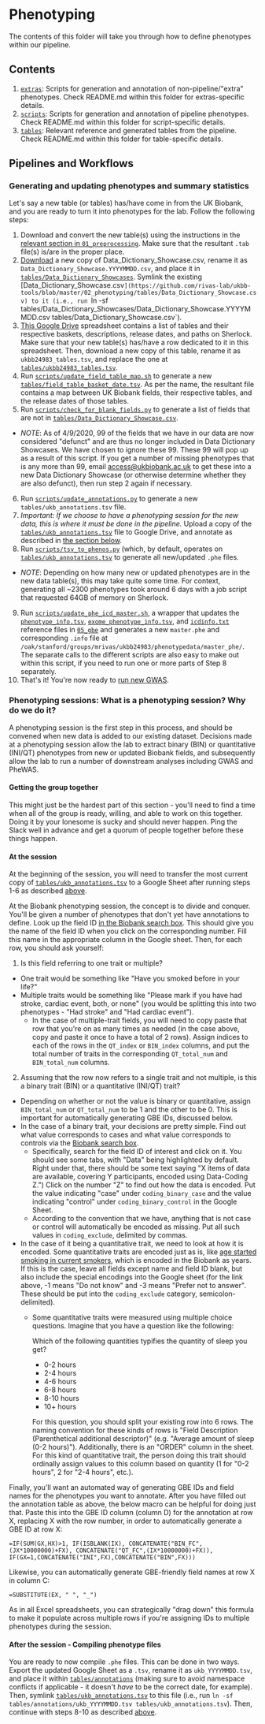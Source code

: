 # Phenotyping

The contents of this folder will take you through how to define phenotypes within our pipeline.

## Contents
1. [`extras`](https://github.com/rivas-lab/ukbb-tools/blob/master/02_phenotyping/extras): Scripts for generation and annotation of non-pipeline/"extra" phenotypes. Check README.md within this folder for extras-specific details. 
2. [`scripts`](https://github.com/rivas-lab/ukbb-tools/blob/master/02_phenotyping/scripts): Scripts for generation and annotation of pipeline phenotypes. Check README.md within this folder for script-specific details. 
3. [`tables`](https://github.com/rivas-lab/ukbb-tools/blob/master/02_phenotyping/tables): Relevant reference and generated tables from the pipeline. Check README.md  within this folder for table-specific details. 

## Pipelines and Workflows

### Generating and updating phenotypes and summary statistics

Let's say a new table (or tables) has/have come in from the UK Biobank, and you are ready to turn it into phenotypes for the lab. Follow the following steps:

1. Download and convert the new table(s) using the instructions in the [relevant section in `01_preprocessing`](https://github.com/rivas-lab/ukbb-tools/blob/master/01_preprocessing#unpackingdecryptingconverting-the-data). Make sure that the resultant `.tab` file(s) is/are in the proper place.
2. [Download](http://biobank.ctsu.ox.ac.uk/~bbdatan/Data_Dictionary_Showcase.csv) a new copy of Data_Dictionary_Showcase.csv, rename it as `Data_Dictionary_Showcase.YYYYMMDD.csv`, and place it in [`tables/Data_Dictionary_Showcases`](https://github.com/rivas-lab/ukbb-tools/tree/master/02_phenotyping/tables/Data_Dictionary_Showcases). Symlink the existing [Data_Dictionary_Showcase.csv`](https://github.com/rivas-lab/ukbb-tools/blob/master/02_phenotyping/tables/Data_Dictionary_Showcase.csv) to it (i.e., run `ln -sf tables/Data_Dictionary_Showcases/Data_Dictionary_Showcase.YYYYMMDD.csv tables/Data_Dictionary_Showcase.csv`).
3. [This Google Drive](http://bit.ly/UKB24983_tables) spreadsheet contains a list of tables and their respective baskets, descriptions, release dates, and paths on Sherlock. Make sure that your new table(s) has/have a row dedicated to it in this spreadsheet. Then, download a new copy of this table, rename it as `ukbb24983_tables.tsv`, and replace the one at [`tables/ukbb24983_tables.tsv`](https://github.com/rivas-lab/ukbb-tools/tree/master/02_phenotyping/tables/ukbb24983_tables.tsv).
4. Run [`scripts/update_field_table_map.sh`](https://github.com/rivas-lab/ukbb-tools/blob/master/02_phenotyping/scripts/update_field_table_map.sh) to generate a new [`tables/field_table_basket_date.tsv`](https://github.com/rivas-lab/ukbb-tools/blob/master/02_phenotyping/tables/field_table_basket_date.tsv). As per the name, the resultant file contains a map between UK Biobank fields, their respective tables, and the release dates of those tables.
5. Run [`scripts/check_for_blank_fields.py`](https://github.com/rivas-lab/ukbb-tools/blob/master/02_phenotyping/scripts/check_for_blank_fields.py) to generate a list of fields that are not in [`tables/Data_Dictionary_Showcase.csv`](https://github.com/rivas-lab/ukbb-tools/blob/master/02_phenotyping/tables/Data_Dictionary_Showcase.csv).
- *NOTE*: As of 4/9/2020, 99 of the fields that we have in our data are now considered "defunct" and are thus no longer included in Data Dictionary Showcases. We have chosen to ignore these 99. These 99 will pop up as a result of this script. If you get a number of missing phenotypes that is any more than 99, email access@ukbiobank.ac.uk to get these into a new Data Dictionary Showcase (or otherwise determine whether they are also defunct), then run step 2 again if necessary.
6. Run [`scripts/update_annotations.py`](https://github.com/rivas-lab/ukbb-tools/blob/master/02_phenotyping/scripts/update_annotations.py) to generate a new `tables/ukb_annotations.tsv` file.
7. *Important: If we choose to have a phenotyping session for the new data, this is where it must be done in the pipeline.* Upload a copy of the [`tables/ukb_annotations.tsv`](https://github.com/rivas-lab/ukbb-tools/blob/master/02_phenotyping/tables/ukb_annotations.tsv) file to Google Drive, and annotate as described in [the section below](https://github.com/rivas-lab/ukbb-tools/tree/master/02_phenotyping#phenotyping-sessions-what-is-a-phenotyping-session-why-do-we-do-it).
8. Run [`scripts/tsv_to_phenos.py`](https://github.com/rivas-lab/ukbb-tools/blob/master/02_phenotyping/scripts/tsv_to_phenos.py) (which, by default, operates on [`tables/ukb_annotations.tsv`](https://github.com/rivas-lab/ukbb-tools/blob/master/02_phenotyping/tables/ukb_annotations.tsv) to generate all new/updated `.phe` files.
- *NOTE*: Depending on how many new or updated phenotypes are in the new data table(s), this may take quite some time. For context, generating all ~2300 phenotypes took around 6 days with a job script that requested 64GB of memory on Sherlock.
9. Run [`scripts/update_phe_icd_master.sh`](https://github.com/rivas-lab/ukbb-tools/blob/master/02_phenotyping/scripts/update_phe_icd_master.sh), a wrapper that updates the [`phenotype_info.tsv`](https://github.com/rivas-lab/ukbb-tools/blob/master/05_gbe/phenotype_info.tsv), [`exome_phenotype_info.tsv`](https://github.com/rivas-lab/ukbb-tools/blob/master/05_gbe/exome_phenotype_info.tsv), and [`icdinfo.txt`](https://github.com/rivas-lab/ukbb-tools/blob/master/05_gbe/icdinfo.txt) reference files in [`05_gbe`](https://github.com/rivas-lab/ukbb-tools/tree/master/05_gbe) and generates a new `master.phe` and corresponding `.info` file at `/oak/stanford/groups/mrivas/ukbb24983/phenotypedata/master_phe/`. The separate calls to the different scripts are also easy to make out within this script, if you need to run one or more parts of Step 8 separately. 
10. That's it! You're now ready to [run new GWAS](https://github.com/rivas-lab/ukbb-tools/tree/master/04_gwas).

### Phenotyping sessions: What is a phenotyping session? Why do we do it?

A phenotyping session is the first step in this process, and should be convened when new data is added to our existing dataset. Decisions made at a phenotyping session allow the lab to extract binary (BIN) or quantitative (INI/QT) phenotypes from new or updated Biobank fields, and subsequently allow the lab to run a number of downstream analyses including GWAS and PheWAS.

#### Getting the group together

This might just be the hardest part of this section - you'll need to find a time when all of the group is ready, willing, and able to work on this together. Doing it by your lonesome is sucky and should never happen. Ping the Slack well in advance and get a quorum of people together before these things happen.

#### At the session

At the beginning of the session, you will need to transfer the most current copy of [`tables/ukb_annotations.tsv`](https://github.com/rivas-lab/ukbb-tools/blob/master/02_phenotyping/tables/ukb_annotations.tsv) to a Google Sheet after running steps 1-6 as described [above](https://github.com/rivas-lab/ukbb-tools/tree/master/02_phenotyping#generating-and-updating-phenotypes-and-summary-statistics).

At the Biobank phenotyping session, the concept is to divide and conquer. You'll be given a number of phenotypes that don't yet have annotations to define. Look up the field ID [in the Biobank search box](http://biobank.ctsu.ox.ac.uk/crystal/search.cgi). This should give you the name of the field ID when you click on the corresponding number. Fill this name in the appropriate column in the Google sheet. Then, for each row, you should ask yourself:

1) Is this field referring to one trait or multiple? 
- One trait would be something like "Have you smoked before in your life?"
- Multiple traits would be something like "Please mark if you have had stroke, cardiac event, both, or none" (you would be splitting this into two phenotypes - "Had stroke" and "Had cardiac event").
    - In the case of multiple-trait fields, you will need to copy paste that row that you're on as many times as needed (in the case above, copy and paste it once to have a total of 2 rows). Assign indices to each of the rows in the `QT_index` or `BIN_index` columns, and put the total number of traits in the corresponding `QT_total_num` and `BIN_total_num` columns.
  
2) Assuming that the row now refers to a single trait and not multiple, is this a binary trait (BIN) or a quantitative (INI/QT) trait? 
- Depending on whether or not the value is binary or quantitative, assign `BIN_total_num` or `QT_total_num` to be 1 and the other to be 0. This is important for automatically generating GBE IDs, discussed below.
- In the case of a binary trait, your decisions are pretty simple. Find out what value corresponds to cases and what value corresponds to controls via the [Biobank search box](http://biobank.ctsu.ox.ac.uk/crystal/search.cgi).
  - Specifically, search for the field ID of interest and click on it. You should see some tabs, with "Data" being highlighted by default. Right under that, there should be some text saying "X items of data are available, covering Y participants, encoded using Data-Coding Z.") Click on the number "Z" to find out how the data is encoded. Put the value indicating "case" under `coding_binary_case` and the value indicating "control" under `coding_binary_control` in the Google Sheet.
  - According to the convention that we have, anything that is not case or control will automatically be encoded as missing. Put all such values in `coding_exclude`, delimited by commas.
- In the case of it being a quantitative trait, we need to look at how it is encoded. Some quantitative traits are encoded just as is, like [age started smoking in current smokers](http://biobank.ctsu.ox.ac.uk/crystal/field.cgi?id=3436), which is encoded in the Biobank as years. If this is the case, leave all fields except name and field ID blank, but also include the special encodings into the Google sheet (for the link above, -1 means "Do not know" and -3 means "Prefer not to answer". These should be put into the `coding_exclude` category, semicolon-delimited). 
  - Some quantitative traits were measured using multiple choice questions. Imagine that you have a question like the following:
    
    Which of the following quantities typifies the quantity of sleep you get?
    - 0-2 hours
    - 2-4 hours
    - 4-6 hours
    - 6-8 hours
    - 8-10 hours
    - 10+ hours
    
    For this question, you should split your existing row into 6 rows. The naming convention for these kinds of rows is "Field Description (Parenthetical additional descriptor)" (e.g. "Average amount of sleep (0-2 hours)"). Additionally, there is an "ORDER" column in the sheet. For this kind of quantitative trait, the person doing this trait should ordinally assign values to this column based on quantity (1 for "0-2 hours", 2 for "2-4 hours", etc.).

Finally, you'll want an automated way of generating GBE IDs and field names for the phenotypes you want to annotate. After you have filled out the annotation table as above, the below macro can be helpful for doing just that. Paste this into the GBE ID column (column D) for the annotation at row X, replacing X with the row number, in order to automatically generate a GBE ID at row X:

```{excel}
=IF(SUM(GX,HX)>1, IF(ISBLANK(IX), CONCATENATE("BIN_FC",(JX*10000000)+FX), CONCATENATE("QT_FC",(IX*10000000)+FX)), IF(GX=1,CONCATENATE("INI",FX),CONCATENATE("BIN",FX)))
```

Likewise, you can automatically generate GBE-friendly field names at row X in column C:

```{excel}
=SUBSTITUTE(EX, " ", "_")
```

As in all Excel spreadsheets, you can strategically "drag down" this formula to make it populate across multiple rows if you're assigning IDs to multiple phenotypes during the session.
  
#### After the session - Compiling phenotype files
  
You are ready to now compile `.phe` files. This can be done in two ways. Export the updated Google Sheet as a `.tsv`, rename it as `ukb_YYYYMMDD.tsv`, and place it within [`tables/annotations`](https://github.com/rivas-lab/ukbb-tools/tree/master/02_phenotyping/tables/annotations) (making sure to avoid namespace conflicts if applicable - it doesn't *have* to be the correct date, for example). Then, symlink [`tables/ukb_annotations.tsv`](https://github.com/rivas-lab/ukbb-tools/blob/master/02_phenotyping/tables/ukb_annotations.tsv) to this file (i.e., run `ln -sf tables/annotations/ukb_YYYYMMDD.tsv tables/ukb_annotations.tsv`). Then, continue with steps 8-10 as described [above](https://github.com/rivas-lab/ukbb-tools/tree/master/02_phenotyping#generating-and-updating-phenotypes-and-summary-statistics).